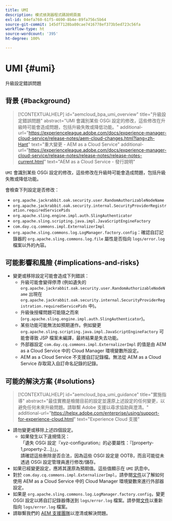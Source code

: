 ```yaml
---
title: UMI
description: 模式偵測器程式碼說明頁面
exl-id: 04efa760-61f5-4690-8b4e-89fa756c5b64
source-git-commit: 145df7128ba80cae7416778ef373b5ed723c56fa
workflow-type: ht
source-wordcount: '395'
ht-degree: 100%

---
```


# UMI {#umi}

升級設定錯誤問題

## 背景 {#background}

>[!CONTEXTUALHELP]
>id="aemcloud_bpa_umi_overview"
>title="升級設定錯誤問題"
>abstract="UMI 會識別某些 OSGi 設定的修改，這些修改在升級時可能會造成問題，包括升級失敗或降低功能。"
>additional-url="https://experienceleague.adobe.com/docs/experience-manager-cloud-service/release-notes/aem-cloud-changes.html?lang=zh-Hant" text="重大變更 - AEM as a Cloud Service"
>additional-url="https://experienceleague.adobe.com/docs/experience-manager-cloud-service/release-notes/release-notes/release-notes-current.html" text="AEM as a Cloud Service - 發行說明"

`UMI` 會識別某些 OSGi 設定的修改，這些修改在升級時可能會造成問題，包括升級失敗或降低功能。

會檢查下列設定是否修改：
* `org.apache.jackrabbit.oak.security.user.RandomAuthorizableNodeName`
* `org.apache.jackrabbit.oak.security.internal.SecurityProviderRegistration.requiredServicePids`
* `org.apache.sling.engine.impl.auth.SlingAuthenticator`
* `org.apache.sling.scripting.java.impl.JavaScriptEngineFactory`
* `com.day.cq.commons.impl.ExternalizerImpl`
* `org.apache.sling.commons.log.LogManager.factory.config`：確認自訂記錄器的 `org.apache.sling.commons.log.file` 屬性是否指向 `logs/error.log` 檔案以外的內容。

## 可能影響和風險 {#implications-and-risks}

* 變更或移除設定可能會造成下列錯誤：
   * 升級可能會變得停滯 (例如遺失的 `org.apache.jackrabbit.oak.security.user.RandomAuthorizableNodeName` 出現在 `org.apache.jackrabbit.oak.security.internal.SecurityProviderRegistration.requiredServicePids` 中)。
   * 升級後授權問題可能隨之而來 (`org.apache.sling.engine.impl.auth.SlingAuthenticator`)。
   * 某些功能可能無法如預期運作。例如變更 `org.apache.sling.scripting.java.impl.JavaScriptEngineFactory` 可能會導致 JSP 檔案未編譯，最終結果是失去功能。
   * 外部器設定 `com.day.cq.commons.impl.ExternalizerImpl` 的值是由 AEM as a Cloud Service 中的 Cloud Manager 環境變數所設定。
   * AEM as a Cloud Service 不支援自訂記錄檔。無法從 AEM as a Cloud Service 存取寫入自訂命名記錄的記錄。

## 可能的解決方案 {#solutions}

>[!CONTEXTUALHELP]
>id="aemcloud_bpa_umi_guidance"
>title="實施指導"
>abstract="最佳實務是檢閱目前的設定並還原上述設定的任何變更，以避免任何未來升級問題。請聯繫 Adobe 支援以尋求協助與澄清。"
>additional-url="https://helpx.adobe.com/enterprise/using/support-for-experience-cloud.html" text="Experience Cloud 支援"

* 請勿變更或移除上述四個設定。
   * 如果發生以下違規情況：\
      「遺失 OSGi 設定『xyz-configuration』的必要屬性：『[property-1,property-2...]』」。\
      請確認這些刪除是否合法，因為這些 OSGI 設定是 OOTB，而且可能從未透過 OSGi 設定管理員進行修改/儲存。
* 如果已經變更設定，應將其還原為預期值。這些值顯示在 `UMI` 訊息中。
* 對於 `com.day.cq.commons.impl.ExternalizerImpl`，請參閱[文件](https://experienceleague.adobe.com/docs/experience-manager-cloud-service/implementing/developer-tools/externalizer.html?lang=en)以了解如何使用 AEM as a Cloud Service 中的 Cloud Manager 環境變數來進行外部器設定。
* 如果是 `org.apache.sling.commons.log.LogManager.factory.config`，變更 OSGI 設定以將自訂記錄器傳送到 `logs/error.log` 檔案。請參閱[文件](https://experienceleague.adobe.com/docs/experience-manager-learn/cloud-service/debugging/debugging-aem-as-a-cloud-service/logs.html)以重新指向 `logs/error.log` 檔案。
* 請聯繫我們的 [AEM 支援團隊](https://helpx.adobe.com/enterprise/using/support-for-experience-cloud.html)以澄清或解決問題。
